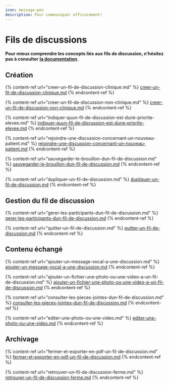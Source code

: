 ```yaml
---
icon: message-pen
description: Pour communiquer efficacement!
---
```


# Fils de discussions

**Pour mieux comprendre les concepts liés aux fils de discussion, n’hésitez pas à consulter** [**la documentation**](https://support.braver.net/pour-les-professionnels/fils-de-discussions)**.**

## Création

{% content-ref url="creer-un-fil-de-discussion-clinique.md" %}
[creer-un-fil-de-discussion-clinique.md](creer-un-fil-de-discussion-clinique.md)
{% endcontent-ref %}

{% content-ref url="creer-un-fil-de-discussion-non-clinique.md" %}
[creer-un-fil-de-discussion-non-clinique.md](creer-un-fil-de-discussion-non-clinique.md)
{% endcontent-ref %}

{% content-ref url="indiquer-quun-fil-de-discussion-est-dune-priorite-elevee.md" %}
[indiquer-quun-fil-de-discussion-est-dune-priorite-elevee.md](indiquer-quun-fil-de-discussion-est-dune-priorite-elevee.md)
{% endcontent-ref %}

{% content-ref url="rejoindre-une-discussion-concernant-un-nouveau-patient.md" %}
[rejoindre-une-discussion-concernant-un-nouveau-patient.md](rejoindre-une-discussion-concernant-un-nouveau-patient.md)
{% endcontent-ref %}

{% content-ref url="sauvegarder-le-brouillon-dun-fil-de-discussion.md" %}
[sauvegarder-le-brouillon-dun-fil-de-discussion.md](sauvegarder-le-brouillon-dun-fil-de-discussion.md)
{% endcontent-ref %}

{% content-ref url="dupliquer-un-fil-de-discussion.md" %}
[dupliquer-un-fil-de-discussion.md](dupliquer-un-fil-de-discussion.md)
{% endcontent-ref %}

## Gestion du fil de discussion

{% content-ref url="gerer-les-participants-dun-fil-de-discussion.md" %}
[gerer-les-participants-dun-fil-de-discussion.md](gerer-les-participants-dun-fil-de-discussion.md)
{% endcontent-ref %}

{% content-ref url="quitter-un-fil-de-discussion.md" %}
[quitter-un-fil-de-discussion.md](quitter-un-fil-de-discussion.md)
{% endcontent-ref %}

## Contenu échangé

{% content-ref url="ajouter-un-message-vocal-a-une-discussion.md" %}
[ajouter-un-message-vocal-a-une-discussion.md](ajouter-un-message-vocal-a-une-discussion.md)
{% endcontent-ref %}

{% content-ref url="ajouter-un-fichier-une-photo-ou-une-video-a-un-fil-de-discussion.md" %}
[ajouter-un-fichier-une-photo-ou-une-video-a-un-fil-de-discussion.md](ajouter-un-fichier-une-photo-ou-une-video-a-un-fil-de-discussion.md)
{% endcontent-ref %}

{% content-ref url="consulter-les-pieces-jointes-dun-fil-de-discussion.md" %}
[consulter-les-pieces-jointes-dun-fil-de-discussion.md](consulter-les-pieces-jointes-dun-fil-de-discussion.md)
{% endcontent-ref %}

{% content-ref url="editer-une-photo-ou-une-video.md" %}
[editer-une-photo-ou-une-video.md](editer-une-photo-ou-une-video.md)
{% endcontent-ref %}

## Archivage

{% content-ref url="fermer-et-exporter-en-pdf-un-fil-de-discussion.md" %}
[fermer-et-exporter-en-pdf-un-fil-de-discussion.md](fermer-et-exporter-en-pdf-un-fil-de-discussion.md)
{% endcontent-ref %}

{% content-ref url="retrouver-un-fil-de-discussion-ferme.md" %}
[retrouver-un-fil-de-discussion-ferme.md](retrouver-un-fil-de-discussion-ferme.md)
{% endcontent-ref %}
